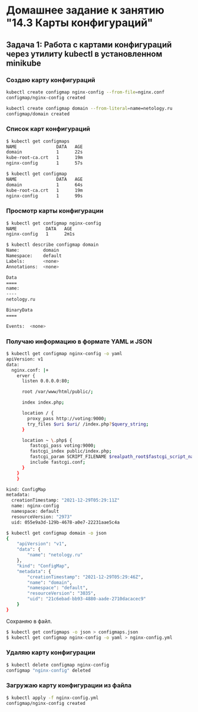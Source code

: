 # Домашнее задание к занятию "14.3 Карты конфигураций"

## Задача 1: Работа с картами конфигураций через утилиту kubectl в установленном minikube

### Cоздаю карту конфигураций
```bash
kubectl create configmap nginx-config --from-file=nginx.conf
configmap/nginx-config created
```
```bash
kubectl create configmap domain --from-literal=name=netology.ru
configmap/domain created
```

### Список карт конфигураций

```bash
$ kubectl get configmaps
NAME               DATA   AGE
domain             1      22s
kube-root-ca.crt   1      19m
nginx-config       1      57s
```
```bash
$ kubectl get configmap
NAME               DATA   AGE
domain             1      64s
kube-root-ca.crt   1      19m
nginx-config       1      99s
```

### Просмотр карты конфигурации

```bash
$ kubectl get configmap nginx-config
NAME           DATA   AGE
nginx-config   1      2m1s

$ kubectl describe configmap domain
Name:         domain
Namespace:    default
Labels:       <none>
Annotations:  <none>

Data
====
name:
----
netology.ru

BinaryData
====

Events:  <none>

```

### Получаю информацию в формате YAML и JSON

```bash
$ kubectl get configmap nginx-config -o yaml
apiVersion: v1
data:
  nginx.conf: |+
    erver {
      listen 0.0.0.0:80;

      root /var/www/html/public/;

      index index.php;

      location / {
        proxy_pass http://voting:9000;
        try_files $uri $uri/ /index.php?$query_string;
      }

      location ~ \.php$ {
         fastcgi_pass voting:9000;
         fastcgi_index public/index.php;
         fastcgi_param SCRIPT_FILENAME $realpath_root$fastcgi_script_name;
         include fastcgi.conf;
      }
    }
    }

kind: ConfigMap
metadata:
  creationTimestamp: "2021-12-29T05:29:11Z"
  name: nginx-config
  namespace: default
  resourceVersion: "2973"
  uid: 055e9a3d-129b-4678-a0e7-22231aae5c4a
```
```bash
$ kubectl get configmap domain -o json
{
    "apiVersion": "v1",
    "data": {
        "name": "netology.ru"
    },
    "kind": "ConfigMap",
    "metadata": {
        "creationTimestamp": "2021-12-29T05:29:46Z",
        "name": "domain",
        "namespace": "default",
        "resourceVersion": "3035",
        "uid": "21c6ebad-bb93-4880-aade-2710dacacec9"
    }
}

```

Сохраняю в файл.

```bash
$ kubectl get configmaps -o json > configmaps.json
$ kubectl get configmap nginx-config -o yaml > nginx-config.yml
```

### Удаляю карту конфигурации

```bash
$ kubectl delete configmap nginx-config
configmap "nginx-config" deleted
```

### Загружаю карту конфигурации из файла

```bash
$ kubectl apply -f nginx-config.yml
configmap/nginx-config created

```
